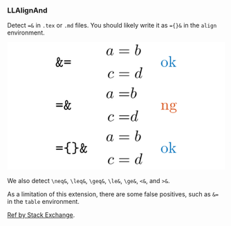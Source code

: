 <!-- markdownlint-disable MD041 -->
<!-- detect `=&`, `\leq&`, `\geq&`, etc. -->

### LLAlignAnd

Detect `=&` in `.tex` or `.md` files.
You should likely write it as `={}&` in the `align` environment.

![rules/LLAlignAnd](rules/LLAlignAnd/LLAlignAnd.png)

We also detect `\neq&`, `\leq&`, `\geq&`, `\le&`, `\ge&`, `<&`, and `>&`.

As a limitation of this extension, there are some false positives, such as `&=` in the `table` environment.

[Ref by Stack Exchange](https://tex.stackexchange.com/questions/41074/relation-spacing-error-using-in-aligned-equations).
